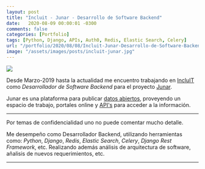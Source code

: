 ```yaml
---
layout: post
title: "Incluit - Junar - Desarrollo de Software Backend"
date:   2020-08-09 00:00:01 -0300
comments: false
categories: [Portfolio]
tags: [Python, Django, APIs, Auth0, Redis, Elastic Search, Celery]
url: "/portfolio/2020/08/08/Incluit-Junar-Desarrollo-de-Software-Backend.html"
image: "/assets/images/posts/incluit-junar.jpg"
---
```


![]({{page.image}})

Desde Marzo-2019 hasta la actualidad me encuentro trabajando en [IncluIT](https://incluit.com/) como _Desarrollador de 
Software Backend_ para el proyecto [Junar](https://junar.com/).

Junar es una plataforma para publicar [datos abiertos](https://en.wikipedia.org/wiki/Open_data), proveyendo un espacio 
de trabajo, portales online y [API's](https://en.wikipedia.org/wiki/Application_programming_interface) para acceder a la información.

---

Por temas de confidencialidad uno no puede comentar mucho detalle.

Me desempeño como Desarrollador Backend, utilizando herramientas como: _Python_, _Django_, _Redis_, _Elastic Search_,
 _Celery_, _Django Rest Framework_, etc. Realizando además análisis de arquitectura de software, añalisis de nuevos 
 requerimientos, etc.

---


